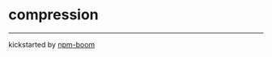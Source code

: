 # compression









---
kickstarted by [npm-boom][npm-boom]

[npm-boom]: https://github.com/reergymerej/npm-boom
